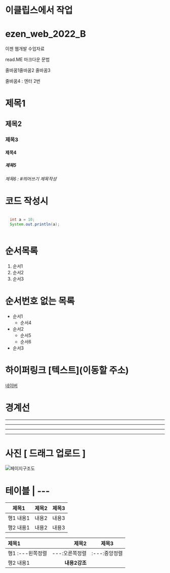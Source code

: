 # 이클립스에서 작업
# ezen_web_2022_B
이젠 웹개발 수업자료

read.ME 마크다운 문법

줄바꿈1줄바꿈2
줄바꿈3

줄바꿈4 : 엔터 2번

# 제목1
## 제목2
### 제목3
#### 제목4
##### 제목5
###### 제목6 : #띄어쓰기 제목작성

# 코드 작성시
```java

  int a = 10;
  System.out.println(a);
  
```

# 순서목록 
1. 순서1
2. 순서2
3. 순서3

# 순서번호 없는 목록
- 순서1
  - 순서4
- 순서2
  - 순서5
  - 순서6
- 순서3

# 하이퍼링크 [텍스트](이동할 주소)
[네이버](https://www.naver.com/)

# 경계선
---
----
-----
------

# 사진 [ 드래그 업로드 ]
![페이지구조도](https://user-images.githubusercontent.com/78428879/216248468-cf0a761a-b13c-42bd-947e-c1b3c6ff98f7.jpg)

# 테이블 | ---
|제목1|제목2|제목3|
|---|---|---|
|행1 내용1|내용2|내용3|
|행2 내용1|내용2|내용3|

|제목1|제목2|제목3|
|:---|---:|:---:|
|행1 :---왼쪽정렬|---:오른쪽정렬|:---:중앙정렬|
|행2 내용1|**내용2강조**| |

